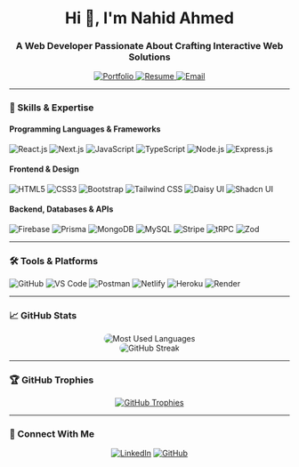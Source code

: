 <h1 align="center">Hi 👋, I'm Nahid Ahmed</h1>
<h3 align="center">A Web Developer Passionate About Crafting Interactive Web Solutions</h3>

<p align="center">
    <a href="https://itsnahid.netlify.app/" target="_blank">
        <img src="https://img.shields.io/badge/-Portfolio-4CAF50?style=for-the-badge&logo=About.me&logoColor=white" alt="Portfolio" />
    </a>
    <a href="https://drive.google.com/file/d/11i6fGIgAMksQ0UYw3aC6yqW0WuSEQav_/view?usp=drive_link" target="_blank">
        <img src="https://img.shields.io/badge/-Resume-0077B5?style=for-the-badge&logo=googledrive&logoColor=white" alt="Resume" />
    </a>
    <a href="mailto:ahmednahid1995@gmail.com">
        <img src="https://img.shields.io/badge/-Email-D14836?style=for-the-badge&logo=gmail&logoColor=white" alt="Email" />
    </a>
</p>


---

### 🚀 Skills & Expertise
#### Programming Languages & Frameworks
![React.js](https://img.shields.io/badge/-React.js-61DAFB?logo=react&logoColor=white&style=for-the-badge)
![Next.js](https://img.shields.io/badge/-Next.js-000?logo=nextdotjs&logoColor=white&style=for-the-badge)
![JavaScript](https://img.shields.io/badge/-JavaScript-F7DF1E?logo=javascript&logoColor=black&style=for-the-badge)
![TypeScript](https://img.shields.io/badge/-TypeScript-3178C6?logo=typescript&logoColor=white&style=for-the-badge)
![Node.js](https://img.shields.io/badge/-Node.js-339933?logo=nodedotjs&logoColor=white&style=for-the-badge)
![Express.js](https://img.shields.io/badge/-Express.js-000?logo=express&logoColor=white&style=for-the-badge)

#### Frontend & Design
![HTML5](https://img.shields.io/badge/-HTML5-E34F26?logo=html5&logoColor=white&style=for-the-badge)
![CSS3](https://img.shields.io/badge/-CSS3-1572B6?logo=css3&logoColor=white&style=for-the-badge)
![Bootstrap](https://img.shields.io/badge/-Bootstrap-7952B3?logo=bootstrap&logoColor=white&style=for-the-badge)
![Tailwind CSS](https://img.shields.io/badge/-Tailwind_CSS-06B6D4?logo=tailwindcss&logoColor=white&style=for-the-badge)
![Daisy UI](https://img.shields.io/badge/-Daisy_UI-5A0FC8?logo=daisyui&logoColor=white&style=for-the-badge)
![Shadcn UI](https://img.shields.io/badge/-Shadcn_UI-24292F?logo=tool&logoColor=white&style=for-the-badge)

#### Backend, Databases & APIs
![Firebase](https://img.shields.io/badge/-Firebase-FFCA28?logo=firebase&logoColor=black&style=for-the-badge)
![Prisma](https://img.shields.io/badge/-Prisma-2D3748?logo=prisma&logoColor=white&style=for-the-badge)
![MongoDB](https://img.shields.io/badge/-MongoDB-47A248?logo=mongodb&logoColor=white&style=for-the-badge)
![MySQL](https://img.shields.io/badge/-MySQL-4479A1?logo=mysql&logoColor=white&style=for-the-badge)
![Stripe](https://img.shields.io/badge/-Stripe-008CDD?logo=stripe&logoColor=white&style=for-the-badge)
![tRPC](https://img.shields.io/badge/-tRPC-026AA7?style=for-the-badge)
![Zod](https://img.shields.io/badge/-Zod-000000?style=for-the-badge)

---

### 🛠️ Tools & Platforms
![GitHub](https://img.shields.io/badge/-GitHub-181717?logo=github&logoColor=white&style=for-the-badge)
![VS Code](https://img.shields.io/badge/-VS_Code-007ACC?logo=visualstudiocode&logoColor=white&style=for-the-badge)
![Postman](https://img.shields.io/badge/-Postman-FF6C37?logo=postman&logoColor=white&style=for-the-badge)
![Netlify](https://img.shields.io/badge/-Netlify-00C7B7?logo=netlify&logoColor=white&style=for-the-badge)
![Heroku](https://img.shields.io/badge/-Heroku-430098?logo=heroku&logoColor=white&style=for-the-badge)
![Render](https://img.shields.io/badge/-Render-0466C8?style=for-the-badge)

---

### 📈 GitHub Stats
<p align="center">
    <img 
        src="https://github-readme-stats.vercel.app/api/top-langs?username=nahidahmed02&show_icons=true&locale=en&layout=compact&theme=nightowl" 
        alt="Most Used Languages" 
        style="border-radius: 10px;" 
    />
    <br>
    <img 
        src="https://streak-stats.demolab.com/?user=nahidahmed02&theme=nightowl" 
        alt="GitHub Streak" 
        style="border-radius: 10px;" 
    />
</p>

---

### 🏆 GitHub Trophies
<p align="center">
    <a href="https://github.com/ryo-ma/github-profile-trophy"><img src="https://github-profile-trophy.vercel.app/?username=nahidahmed02&margin-w=15&theme=nord" alt="GitHub Trophies" /></a>
</p>

---

### 🤝 Connect With Me
<p align="center">
  <a href="https://linkedin.com/in/nahid-02n" target="blank"><img src="https://img.shields.io/badge/-LinkedIn-0A66C2?logo=linkedin&logoColor=white&style=for-the-badge" alt="LinkedIn" /></a>
  <a href="https://github.com/nahidahmed02" target="blank"><img src="https://img.shields.io/badge/-GitHub-181717?logo=github&logoColor=white&style=for-the-badge" alt="GitHub" /></a>
</p>


